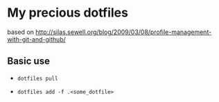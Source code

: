 My precious dotfiles
=====================

based on http://silas.sewell.org/blog/2009/03/08/profile-management-with-git-and-github/

Basic use
--------

*     dotfiles pull
*     dotfiles add -f .<some_dotfile>
